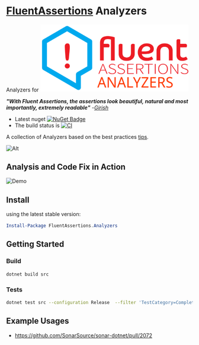 # [FluentAssertions](http://fluentassertions.com/) Analyzers
Analyzers for <a href="https://www.fluentassertions.com"><img src="assets/images/fluent_assertions_analyzers_large_horizontal.svg" style="width:400px"/></a>

***"With Fluent Assertions, the assertions look beautiful, natural and most importantly, extremely readable"*** -[_Girish_](https://twitter.com/girishracharya)

* Latest nuget [![NuGet Badge](https://buildstats.info/nuget/fluentassertions.analyzers?includePreReleases=true)](https://www.nuget.org/packages/fluentassertions.analyzers/)
* The build status is [![CI](https://github.com/fluentassertions/fluentassertions.analyzers/actions/workflows/ci.yml/badge.svg?branch=main)](https://github.com/fluentassertions/fluentassertions.analyzers/actions/workflows/ci.yml)

A collection of Analyzers based on the best practices [tips](https://fluentassertions.com/tips/).

![Alt](https://repobeats.axiom.co/api/embed/92fd2e6496fc171c00616eaf672c3c757a1a29ac.svg "Repobeats analytics image")

## Analysis and Code Fix in Action

![Demo](assets/demo.gif)

## Install

using the latest stable version:

```powershell
Install-Package FluentAssertions.Analyzers
```

## Getting Started

### Build

```bash
dotnet build src
```

### Tests

```bash
dotnet test src --configuration Release  --filter 'TestCategory=Completed'
```

## Example Usages
- https://github.com/SonarSource/sonar-dotnet/pull/2072
